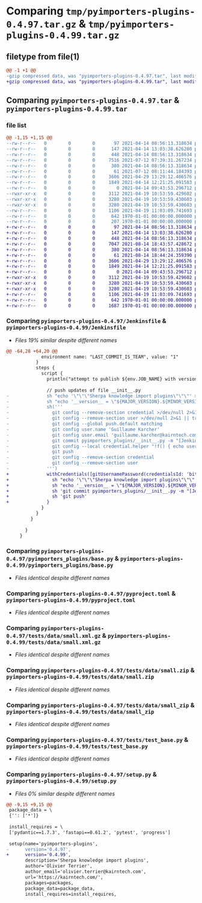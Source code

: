 # Comparing `tmp/pyimporters-plugins-0.4.97.tar.gz` & `tmp/pyimporters-plugins-0.4.99.tar.gz`

## filetype from file(1)

```diff
@@ -1 +1 @@
-gzip compressed data, was "pyimporters-plugins-0.4.97.tar", last modified: Mon Jul 12 08:11:45 2021, max compression
+gzip compressed data, was "pyimporters-plugins-0.4.99.tar", last modified: Sat Aug 14 18:44:25 2021, max compression
```

## Comparing `pyimporters-plugins-0.4.97.tar` & `pyimporters-plugins-0.4.99.tar`

### file list

```diff
@@ -1,15 +1,15 @@
--rw-r--r--   0        0        0       97 2021-04-14 08:56:13.318634 pyimporters-plugins-0.4.97/.dockerignore
--rw-r--r--   0        0        0      147 2021-04-14 13:03:38.626280 pyimporters-plugins-0.4.97/.gitignore
--rw-r--r--   0        0        0      448 2021-04-14 08:56:13.318634 pyimporters-plugins-0.4.97/Dockerfile
--rw-r--r--   0        0        0     7516 2021-07-12 07:39:31.267234 pyimporters-plugins-0.4.97/Jenkinsfile
--rw-r--r--   0        0        0      380 2021-04-14 08:56:13.318634 pyimporters-plugins-0.4.97/README.md
--rw-r--r--   0        0        0       61 2021-07-12 08:11:44.184393 pyimporters-plugins-0.4.97/pyimporters_plugins/__init__.py
--rw-r--r--   0        0        0     3606 2021-04-29 13:29:12.406576 pyimporters-plugins-0.4.97/pyimporters_plugins/base.py
--rw-r--r--   0        0        0     1849 2021-04-14 12:21:25.091583 pyimporters-plugins-0.4.97/pyproject.toml
--rw-r--r--   0        0        0        0 2021-04-14 09:43:53.296712 pyimporters-plugins-0.4.97/tests/__init__.py
--rwxr-xr-x   0        0        0     3112 2021-04-19 10:53:59.429602 pyimporters-plugins-0.4.97/tests/data/small.xml.gz
--rwxr-xr-x   0        0        0     3280 2021-04-19 10:53:59.430603 pyimporters-plugins-0.4.97/tests/data/small.zip
--rwxr-xr-x   0        0        0     3280 2021-04-19 10:53:59.430603 pyimporters-plugins-0.4.97/tests/data/small_zip
--rw-r--r--   0        0        0     1106 2021-04-19 11:03:09.741693 pyimporters-plugins-0.4.97/tests/test_base.py
--rw-r--r--   0        0        0      642 1970-01-01 00:00:00.000000 pyimporters-plugins-0.4.97/setup.py
--rw-r--r--   0        0        0      207 1970-01-01 00:00:00.000000 pyimporters-plugins-0.4.97/PKG-INFO
+-rw-r--r--   0        0        0       97 2021-04-14 08:56:13.318634 pyimporters-plugins-0.4.99/.dockerignore
+-rw-r--r--   0        0        0      147 2021-04-14 13:03:38.626280 pyimporters-plugins-0.4.99/.gitignore
+-rw-r--r--   0        0        0      448 2021-04-14 08:56:13.318634 pyimporters-plugins-0.4.99/Dockerfile
+-rw-r--r--   0        0        0     7047 2021-08-14 18:43:57.428672 pyimporters-plugins-0.4.99/Jenkinsfile
+-rw-r--r--   0        0        0      380 2021-04-14 08:56:13.318634 pyimporters-plugins-0.4.99/README.md
+-rw-r--r--   0        0        0       61 2021-08-14 18:44:24.359390 pyimporters-plugins-0.4.99/pyimporters_plugins/__init__.py
+-rw-r--r--   0        0        0     3606 2021-04-29 13:29:12.406576 pyimporters-plugins-0.4.99/pyimporters_plugins/base.py
+-rw-r--r--   0        0        0     1849 2021-04-14 12:21:25.091583 pyimporters-plugins-0.4.99/pyproject.toml
+-rw-r--r--   0        0        0        0 2021-04-14 09:43:53.296712 pyimporters-plugins-0.4.99/tests/__init__.py
+-rwxr-xr-x   0        0        0     3112 2021-04-19 10:53:59.429602 pyimporters-plugins-0.4.99/tests/data/small.xml.gz
+-rwxr-xr-x   0        0        0     3280 2021-04-19 10:53:59.430603 pyimporters-plugins-0.4.99/tests/data/small.zip
+-rwxr-xr-x   0        0        0     3280 2021-04-19 10:53:59.430603 pyimporters-plugins-0.4.99/tests/data/small_zip
+-rw-r--r--   0        0        0     1106 2021-04-19 11:03:09.741693 pyimporters-plugins-0.4.99/tests/test_base.py
+-rw-r--r--   0        0        0      642 1970-01-01 00:00:00.000000 pyimporters-plugins-0.4.99/setup.py
+-rw-r--r--   0        0        0     1687 1970-01-01 00:00:00.000000 pyimporters-plugins-0.4.99/PKG-INFO
```

### Comparing `pyimporters-plugins-0.4.97/Jenkinsfile` & `pyimporters-plugins-0.4.99/Jenkinsfile`

 * *Files 19% similar despite different names*

```diff
@@ -64,28 +64,20 @@
             environment name: "LAST_COMMIT_IS_TEAM", value: "1"
           }
           steps {
             script {
               println("attempt to publish ${env.JOB_NAME} with version: ${MAJOR_VERSION}.${MINOR_VERSION}.${env.BUILD_ID}")
 
               // push updates of file __init__.py
-              sh "echo '\"\"\"Sherpa knowledge import plugins\"\"\"' > pyimporters_plugins/__init__.py"
-              sh "echo '__version__ = \"${MAJOR_VERSION}.${MINOR_VERSION}.${env.BUILD_ID}\"' >> pyimporters_plugins/__init__.py"
-              sh('''
-                git config --remove-section credential >/dev/null 2>&1 || true
-                git config --remove-section user >/dev/null 2>&1 || true
-                git config --global push.default matching
-                git config user.name 'Guillaume Karcher'
-                git config user.email 'guillaume.karcher@kairntech.com'
-                git commit pyimporters_plugins/__init__.py -m "[Jenkins CI] Commit on version files" || echo "No changes to commit"
-                git config --local credential.helper "!f() { echo username=\\$GIT_AUTH_USR; echo password=\\$GIT_AUTH_PSW; }; f"
-                git push
-                git config --remove-section credential
-                git config --remove-section user
-              ''')
+              withCredentials([gitUsernamePassword(credentialsId: 'bitbucket-user', gitToolName: 'git-tool')]) {
+                sh "echo '\"\"\"Sherpa knowledge import plugins\"\"\"' > pyimporters_plugins/__init__.py"
+                sh "echo '__version__ = \"${MAJOR_VERSION}.${MINOR_VERSION}.${env.BUILD_ID}\"' >> pyimporters_plugins/__init__.py"
+                sh 'git commit pyimporters_plugins/__init__.py -m "[Jenkins CI] Commit on version files" || echo "No changes to commit"'
+                sh 'git push'
+              }
             }
           }
         }
 
       }
     }
```

### Comparing `pyimporters-plugins-0.4.97/pyimporters_plugins/base.py` & `pyimporters-plugins-0.4.99/pyimporters_plugins/base.py`

 * *Files identical despite different names*

### Comparing `pyimporters-plugins-0.4.97/pyproject.toml` & `pyimporters-plugins-0.4.99/pyproject.toml`

 * *Files identical despite different names*

### Comparing `pyimporters-plugins-0.4.97/tests/data/small.xml.gz` & `pyimporters-plugins-0.4.99/tests/data/small.xml.gz`

 * *Files identical despite different names*

### Comparing `pyimporters-plugins-0.4.97/tests/data/small.zip` & `pyimporters-plugins-0.4.99/tests/data/small.zip`

 * *Files identical despite different names*

### Comparing `pyimporters-plugins-0.4.97/tests/data/small_zip` & `pyimporters-plugins-0.4.99/tests/data/small_zip`

 * *Files identical despite different names*

### Comparing `pyimporters-plugins-0.4.97/tests/test_base.py` & `pyimporters-plugins-0.4.99/tests/test_base.py`

 * *Files identical despite different names*

### Comparing `pyimporters-plugins-0.4.97/setup.py` & `pyimporters-plugins-0.4.99/setup.py`

 * *Files 0% similar despite different names*

```diff
@@ -9,15 +9,15 @@
 package_data = \
 {'': ['*']}
 
 install_requires = \
 ['pydantic==1.7.3', 'fastapi==0.61.2', 'pytest', 'progress']
 
 setup(name='pyimporters-plugins',
-      version='0.4.97',
+      version='0.4.99',
       description='Sherpa knowledge import plugins',
       author='Olivier Terrier',
       author_email='olivier.terrier@kairntech.com',
       url='https://kairntech.com/',
       packages=packages,
       package_data=package_data,
       install_requires=install_requires,
```

